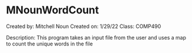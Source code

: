 # MNounWordCount
Created by: Mitchell Noun Created on: 1/29/22 Class: COMP490

Description:
  This program takes an input file from the user and uses a map to count the unique words in the file
